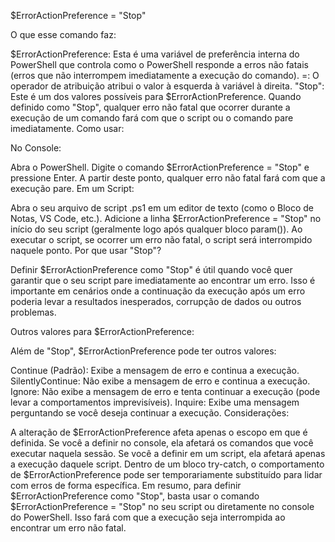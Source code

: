 $ErrorActionPreference = "Stop"

O que esse comando faz:

$ErrorActionPreference: Esta é uma variável de preferência interna do PowerShell que controla como o PowerShell responde a erros não fatais (erros que não interrompem imediatamente a execução do comando).
=: O operador de atribuição atribui o valor à esquerda à variável à direita.
"Stop": Este é um dos valores possíveis para $ErrorActionPreference. Quando definido como "Stop", qualquer erro não fatal que ocorrer durante a execução de um comando fará com que o script ou o comando pare imediatamente.
Como usar:

No Console:

Abra o PowerShell.
Digite o comando $ErrorActionPreference = "Stop" e pressione Enter.
A partir deste ponto, qualquer erro não fatal fará com que a execução pare.
Em um Script:

Abra o seu arquivo de script .ps1 em um editor de texto (como o Bloco de Notas, VS Code, etc.).
Adicione a linha $ErrorActionPreference = "Stop" no início do seu script (geralmente logo após qualquer bloco param()).
Ao executar o script, se ocorrer um erro não fatal, o script será interrompido naquele ponto.
Por que usar "Stop"?

Definir $ErrorActionPreference como "Stop" é útil quando você quer garantir que o seu script pare imediatamente ao encontrar um erro. Isso é importante em cenários onde a continuação da execução após um erro poderia levar a resultados inesperados, corrupção de dados ou outros problemas.

Outros valores para $ErrorActionPreference:

Além de "Stop", $ErrorActionPreference pode ter outros valores:

Continue (Padrão): Exibe a mensagem de erro e continua a execução.
SilentlyContinue: Não exibe a mensagem de erro e continua a execução.
Ignore: Não exibe a mensagem de erro e tenta continuar a execução (pode levar a comportamentos imprevisíveis).
Inquire: Exibe uma mensagem perguntando se você deseja continuar a execução.
Considerações:

A alteração de $ErrorActionPreference afeta apenas o escopo em que é definida. Se você a definir no console, ela afetará os comandos que você executar naquela sessão. Se você a definir em um script, ela afetará apenas a execução daquele script.
Dentro de um bloco try-catch, o comportamento de $ErrorActionPreference pode ser temporariamente substituído para lidar com erros de forma específica.
Em resumo, para definir $ErrorActionPreference como "Stop", basta usar o comando $ErrorActionPreference = "Stop" no seu script ou diretamente no console do PowerShell. Isso fará com que a execução seja interrompida ao encontrar um erro não fatal.

